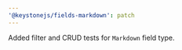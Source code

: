 ```yaml
---
'@keystonejs/fields-markdown': patch
---
```


Added filter and CRUD tests for `Markdown` field type.
